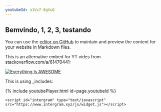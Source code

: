 ```yaml
---
youtubeId: u1Vx7-8gVuQ
---
```


## Bemvindo, 1, 2, 3, testando

You can use the [editor on GitHub](/README.md) to maintain and preview the content for your website in Markdown files.

This is an alternative embed for YT vides from stackoverflow.com/a/61470441:

[![Everything Is AWESOME](https://yt-embed.herokuapp.com/embed?v=StTqXEQ2l-Y)](https://www.youtube.com/watch?v=StTqXEQ2l-Y "Everything Is AWESOME")

This is using \_includes:

{% include youtubePlayer.html id=page.youtubeId %}

<!-- {% include googleDrivePlayer.html id=page.driveId %} 
1EC8BnjJMon-vqy-UhLKk9sf_oukZzEbP/preview would be your video ID -->

<!--<iframe src="https://player.vimeo.com/video/3084678" width="640" height="512" frameborder="0" allow="autoplay; fullscreen" allowfullscreen></iframe>-->

<script> window.intergramId = "837244102" </script>
	<script id="intergram" type="text/javascript" src="https://www.intergram.xyz/js/widget.js"></script>
